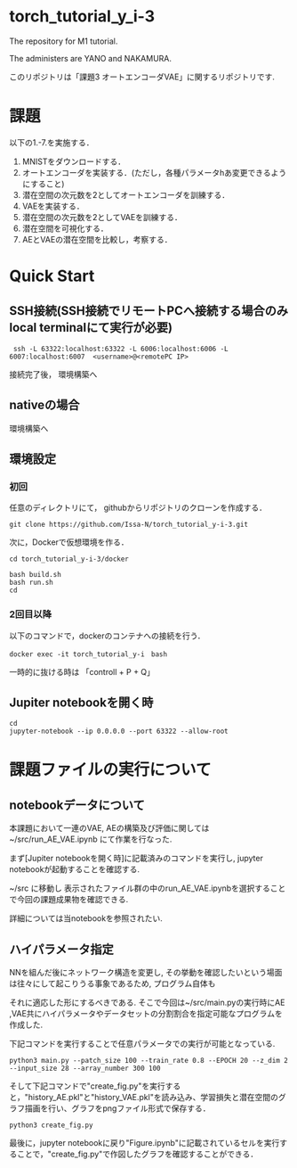 # torch_tutorial_y_i-3
The repository for M1 tutorial. 

The administers are YANO and NAKAMURA. 

このリポジトリは「課題3 オートエンコーダVAE」に関するリポジトリです.

# 課題
以下の1.-7.を実施する．

1. MNISTをダウンロードする．
2. オートエンコーダを実装する．(ただし，各種パラメータhあ変更できるようにすること)
3. 潜在空間の次元数を2としてオートエンコーダを訓練する．
4. VAEを実装する．
5. 潜在空間の次元数を2としてVAEを訓練する．
6. 潜在空間を可視化する．
7. AEとVAEの潜在空間を比較し，考察する．


# Quick Start
## SSH接続(SSH接続でリモートPCへ接続する場合のみlocal terminalにて実行が必要)
```
 ssh -L 63322:localhost:63322 -L 6006:localhost:6006 -L 6007:localhost:6007  <username>@<remotePC IP>
```
接続完了後， 環境構築へ
## nativeの場合
環境構築へ
## 環境設定
### 初回
任意のディレクトリにて， githubからリポジトリのクローンを作成する．
```
git clone https://github.com/Issa-N/torch_tutorial_y-i-3.git
```
次に，Dockerで仮想環境を作る．
```
cd torch_tutorial_y-i-3/docker

bash build.sh
bash run.sh
cd
```
### 2回目以降
以下のコマンドで，dockerのコンテナへの接続を行う．
```
docker exec -it torch_tutorial_y-i　bash
```
一時的に抜ける時は 「controll + P + Q」

## Jupiter notebookを開く時
```
cd
jupyter-notebook --ip 0.0.0.0 --port 63322 --allow-root
```

# 課題ファイルの実行について
## notebookデータについて
本課題において一連のVAE, AEの構築及び評価に関しては ~/src/run_AE_VAE.ipynb にて作業を行なった. 

まず[Jupiter notebookを開く時]に記載済みのコマンドを実行し, jupyter notebookが起動することを確認する. 

~/src に移動し 表示されたファイル群の中のrun_AE_VAE.ipynbを選択することで今回の課題成果物を確認できる. 

詳細については当notebookを参照されたい. 

## ハイパラメータ指定

NNを組んだ後にネットワーク構造を変更し, その挙動を確認したいという場面は往々にして起こりうる事象であるため, プログラム自体も

それに適応した形にするべきである. そこで今回は~/src/main.pyの実行時にAE ,VAE共にハイパラメータやデータセットの分割割合を指定可能なプログラムを作成した. 

下記コマンドを実行することで任意パラメータでの実行が可能となっている. 
```
python3 main.py --patch_size 100 --train_rate 0.8 --EPOCH 20 --z_dim 2 --input_size 28 --array_number 300 100
```

そして下記コマンドで"create_fig.py"を実行すると，"history_AE.pkl"と"history_VAE.pkl"を読み込み、学習損失と潜在空間のグラフ描画を行い、グラフをpngファイル形式で保存する．
```
python3 create_fig.py
```
最後に，jupyter notebookに戻り"Figure.ipynb"に記載されているセルを実行することで，"create_fig.py"で作図したグラフを確認することができる．
